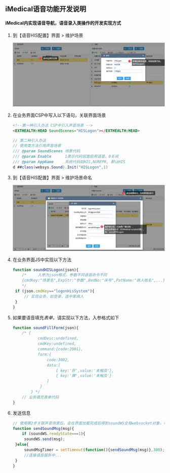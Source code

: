 ## iMedical语音功能开发说明

#### iMedical内实现语音导航，语音录入类操作的开发实现方式

1. 到【语音HIS配置】界面 > 维护场景

   ![alt 场景维护](sound_scense.png)

2. 在业务界面CSP中写入以下语句，关联界面场景

   ```html
   <!--第一种引入办法 CSP中引入声音场景 -->
   <EXTHEALTH:HEAD SoundScenes="HISLogon"></EXTHEALTH:HEAD>		
   ```
   ```c#
   // 第二种引入办法
   // 使用类方法引用声音场景
   /// @param SoundScenes 场景代码
   /// @param Enable      1表示代码层面启用语音，0关闭
   /// @param AppName     系统代码如HIS,NUREPR, 默认HIS
   d ##class(websys.Sound).Init("HISLogon",1)
   ```
   
3. 到【语音HIS配置】界面 > 维护场景命名

   ![alt 场景命名维护](sound_scense_cmd.png)

4. 在业务界面JS中实现以下方法

   ```js
   function soundHISLogon(json){  
       /*     入参为json格式，参数不同语音命令不同
       {cmdKey:"场景名",ExpStr:"参数",BedNo:"床号",PatName:"病人姓名",...}
       */
   	if (json.cmdKey=="logonHisSystem"){
   		// 实现业务，如登录，选中某病人
   	}
   }
   ```
   
5. 如果要语音填充*表单*，请实现以下方法，入参格式如下
   
   ```javascript
   function soundFillForm(json){
       /* {
              cmdDesc:undefined,
              cmdKey:undefined,
              command:{code:2001},
              form:{
                  code:3002,
                  data:[
                      { key:'肝',value:'未触及'},
                      { key:'脾',value:'未触及'}
                  ]
               }
           } */
       // 业务填充表单代码
   }
   ```
   
6. 发送信息

   ```js
   // 使用第2步关联声音场景后，会在界面加载完成后得到soundWS全局websocket对象，可以像下面这样发送消息给声音服务
   function sendSoundMsg(msg){
       if (soundWS.readyState===1){
   		soundWS.send(msg);
   	}else{
   		soundMsgTimer = setTimeout(function(){sendSoundMsg(msg)},300);
   		//连接语音服务中...
   	}
   }
   ```

   

   